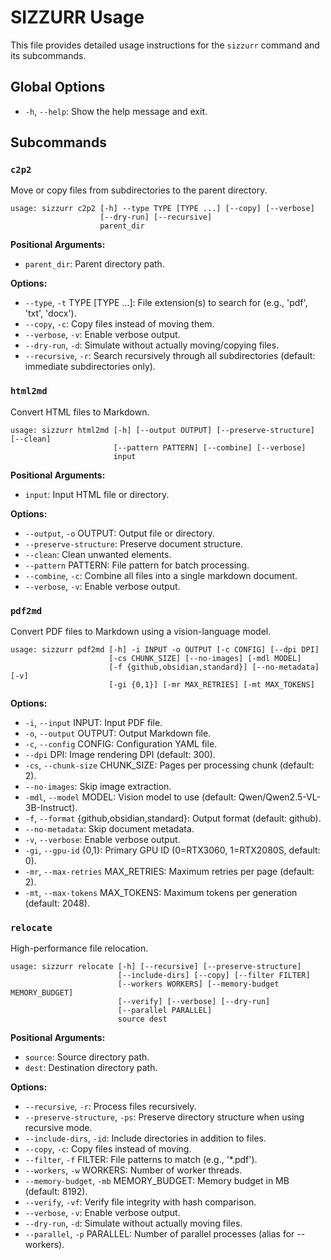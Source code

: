 # SIZZURR Usage

This file provides detailed usage instructions for the `sizzurr` command and its subcommands.

## Global Options

-   `-h`, `--help`: Show the help message and exit.

## Subcommands

### `c2p2`

Move or copy files from subdirectories to the parent directory.

```
usage: sizzurr c2p2 [-h] --type TYPE [TYPE ...] [--copy] [--verbose]
                    [--dry-run] [--recursive]
                    parent_dir
```

**Positional Arguments:**

-   `parent_dir`: Parent directory path.

**Options:**

-   `--type`, `-t` TYPE [TYPE ...]: File extension(s) to search for (e.g., 'pdf', 'txt', 'docx').
-   `--copy`, `-c`: Copy files instead of moving them.
-   `--verbose`, `-v`: Enable verbose output.
-   `--dry-run`, `-d`: Simulate without actually moving/copying files.
-   `--recursive`, `-r`: Search recursively through all subdirectories (default: immediate subdirectories only).

### `html2md`

Convert HTML files to Markdown.

```
usage: sizzurr html2md [-h] [--output OUTPUT] [--preserve-structure] [--clean]
                       [--pattern PATTERN] [--combine] [--verbose]
                       input
```

**Positional Arguments:**

-   `input`: Input HTML file or directory.

**Options:**

-   `--output`, `-o` OUTPUT: Output file or directory.
-   `--preserve-structure`: Preserve document structure.
-   `--clean`: Clean unwanted elements.
-   `--pattern` PATTERN: File pattern for batch processing.
-   `--combine`, `-c`: Combine all files into a single markdown document.
-   `--verbose`, `-v`: Enable verbose output.

### `pdf2md`

Convert PDF files to Markdown using a vision-language model.

```
usage: sizzurr pdf2md [-h] -i INPUT -o OUTPUT [-c CONFIG] [--dpi DPI]
                      [-cs CHUNK_SIZE] [--no-images] [-mdl MODEL]
                      [-f {github,obsidian,standard}] [--no-metadata] [-v]
                      [-gi {0,1}] [-mr MAX_RETRIES] [-mt MAX_TOKENS]
```

**Options:**

-   `-i`, `--input` INPUT: Input PDF file.
-   `-o`, `--output` OUTPUT: Output Markdown file.
-   `-c`, `--config` CONFIG: Configuration YAML file.
-   `--dpi` DPI: Image rendering DPI (default: 300).
-   `-cs`, `--chunk-size` CHUNK_SIZE: Pages per processing chunk (default: 2).
-   `--no-images`: Skip image extraction.
-   `-mdl`, `--model` MODEL: Vision model to use (default: Qwen/Qwen2.5-VL-3B-Instruct).
-   `-f`, `--format` {github,obsidian,standard}: Output format (default: github).
-   `--no-metadata`: Skip document metadata.
-   `-v`, `--verbose`: Enable verbose output.
-   `-gi`, `--gpu-id` {0,1}: Primary GPU ID (0=RTX3060, 1=RTX2080S, default: 0).
-   `-mr`, `--max-retries` MAX_RETRIES: Maximum retries per page (default: 2).
-   `-mt`, `--max-tokens` MAX_TOKENS: Maximum tokens per generation (default: 2048).

### `relocate`

High-performance file relocation.

```
usage: sizzurr relocate [-h] [--recursive] [--preserve-structure]
                        [--include-dirs] [--copy] [--filter FILTER]
                        [--workers WORKERS] [--memory-budget MEMORY_BUDGET]
                        [--verify] [--verbose] [--dry-run]
                        [--parallel PARALLEL]
                        source dest
```

**Positional Arguments:**

-   `source`: Source directory path.
-   `dest`: Destination directory path.

**Options:**

-   `--recursive`, `-r`: Process files recursively.
-   `--preserve-structure`, `-ps`: Preserve directory structure when using recursive mode.
-   `--include-dirs`, `-id`: Include directories in addition to files.
-   `--copy`, `-c`: Copy files instead of moving.
-   `--filter`, `-f` FILTER: File patterns to match (e.g., '*.pdf').
-   `--workers`, `-w` WORKERS: Number of worker threads.
-   `--memory-budget`, `-mb` MEMORY_BUDGET: Memory budget in MB (default: 8192).
-   `--verify`, `-vf`: Verify file integrity with hash comparison.
-   `--verbose`, `-v`: Enable verbose output.
-   `--dry-run`, `-d`: Simulate without actually moving files.
-   `--parallel`, `-p` PARALLEL: Number of parallel processes (alias for --workers).

